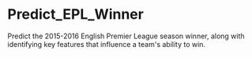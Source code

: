 # Predict_EPL_Winner
Predict the 2015-2016 English Premier League season winner, along with identifying key features that influence a team's ability to win.
